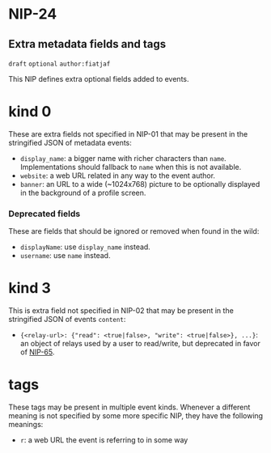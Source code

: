 NIP-24
======

Extra metadata fields and tags
------------------------------

`draft` `optional` `author:fiatjaf`

This NIP defines extra optional fields added to events.

kind 0
======

These are extra fields not specified in NIP-01 that may be present in the stringified JSON of metadata events:

  - `display_name`: a bigger name with richer characters than `name`. Implementations should fallback to `name` when this is not available.
  - `website`: a web URL related in any way to the event author.
  - `banner`: an URL to a wide (~1024x768) picture to be optionally displayed in the background of a profile screen.

### Deprecated fields

These are fields that should be ignored or removed when found in the wild:

  - `displayName`: use `display_name` instead.
  - `username`: use `name` instead.

kind 3
======

This is extra field not specified in NIP-02 that may be present in the stringified JSON of events `content`:

  - `{<relay-url>: {"read": <true|false>, "write": <true|false>}, ...}`: an object of relays used by a user to read/write, but deprecated in favor of [NIP-65](65.md).

tags
====

These tags may be present in multiple event kinds. Whenever a different meaning is not specified by some more specific NIP, they have the following meanings:

  - `r`: a web URL the event is referring to in some way
